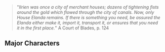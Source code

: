 >"_Ilrien was once a city of merchant houses; dozens of tightening fists
around the gold which flowed through the city of canals. Now, only
House Elanda remains. If there is something you need, be assured the
Elanda either make it, import it, transport it, or ensures that you need
it in the first place._"
> A Court of Blades, p. 124

## Major Characters
